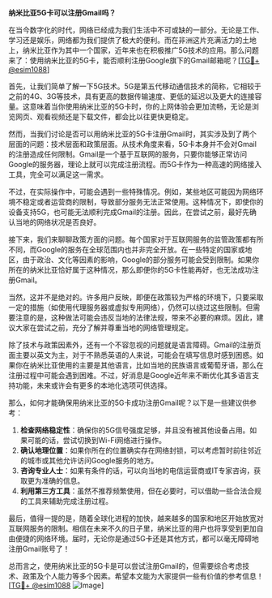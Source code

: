 **纳米比亚5G卡可以注册Gmail吗？**

在当今数字化的时代，网络已经成为我们生活中不可或缺的一部分。无论是工作、学习还是娱乐，网络都为我们提供了极大的便利。而在非洲这片充满活力的土地上，纳米比亚作为其中一个国家，近年来也在积极推广5G技术的应用。那么问题来了：使用纳米比亚的5G卡，能否顺利注册Google旗下的Gmail邮箱呢？[[TG💪+ @esim1088](https://t.me/s/esim1088)]

首先，让我们简单了解一下5G技术。5G是第五代移动通信技术的简称，它相较于之前的4G、3G等技术，具有更高的数据传输速度、更低的延迟以及更大的连接容量。这意味着当你使用纳米比亚的5G卡时，你的上网体验会更加流畅，无论是浏览网页、观看视频还是下载文件，都会比以往更快更稳定。

然而，当我们讨论是否可以用纳米比亚的5G卡注册Gmail时，其实涉及到了两个层面的问题：技术层面和政策层面。从技术角度来看，5G卡本身并不会对Gmail的注册造成任何限制。Gmail是一个基于互联网的服务，只要你能够正常访问Google的服务器，理论上就可以完成注册流程。而5G卡作为一种高速的网络接入工具，完全可以满足这一需求。

不过，在实际操作中，可能会遇到一些特殊情况。例如，某些地区可能因为网络环境不稳定或者运营商的限制，导致部分服务无法正常使用。这种情况下，即使你的设备支持5G，也可能无法顺利完成Gmail的注册。因此，在尝试之前，最好先确认当地的网络状况是否良好。

接下来，我们来聊聊政策方面的问题。每个国家对于互联网服务的监管政策都有所不同，而Google的服务在全球范围内也并非完全开放。在一些特定的国家或地区，由于政治、文化等因素的影响，Google的部分服务可能会受到限制。如果你所在的纳米比亚恰好属于这种情况，那么即便你的5G卡性能再好，也无法成功注册Gmail。

当然，这并不是绝对的。许多用户反映，即便在政策较为严格的环境下，只要采取一定的措施（如使用代理服务器或虚拟专用网络），仍然可以绕过这些限制。但需要注意的是，这种做法可能会违反当地的法律法规，带来不必要的麻烦。因此，建议大家在尝试之前，充分了解并尊重当地的网络管理规定。

除了技术与政策因素外，还有一个不容忽视的问题就是语言障碍。Gmail的注册页面主要以英文为主，对于不熟悉英语的人来说，可能会在填写信息时感到困惑。如果你在纳米比亚使用的主要是其他语言，比如当地的民族语言或葡萄牙语，那么在注册过程中可能会遇到困难。不过，好消息是Google近年来不断优化其多语言支持功能，未来或许会有更多的本地化选项可供选择。

那么，如何才能确保用纳米比亚的5G卡成功注册Gmail呢？以下是一些建议供参考：

1. **检查网络稳定性**：确保你的5G信号强度足够，并且没有被其他设备占用。如果可能的话，尝试切换到Wi-Fi网络进行操作。
2. **确认地理位置**：如果你所在的位置确实存在网络封锁，可以考虑暂时前往邻近的城市或其他允许访问Google服务的地方。
3. **咨询专业人士**：如果有条件的话，可以向当地的电信运营商或IT专家咨询，获取更为准确的信息。
4. **利用第三方工具**：虽然不推荐频繁使用，但在必要时，可以借助一些合法合规的工具来辅助完成注册过程。

最后，值得一提的是，随着全球化进程的加快，越来越多的国家和地区开始放宽对互联网服务的限制。相信在未来不久的日子里，纳米比亚的用户也将享受到更加自由便捷的网络环境。届时，无论你是通过5G卡还是其他方式，都可以毫无障碍地注册Gmail账号了！

总而言之，使用纳米比亚的5G卡是可以尝试注册Gmail的，但需要综合考虑技术、政策及个人能力等多个因素。希望本文能为大家提供一些有价值的参考信息！[[TG💪+ @esim1088](https://t.me/s/esim1088) ![Image](https://i.postimg.cc/4NQfJmqS/Snipaste-2025-05-13-00-14-12.png)]